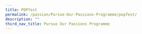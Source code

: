 ```yaml
---
title: POPfest
permalink: /passion/Pursue-Our-Passions-Programme/popfest/
description: ""
third_nav_title: Pursue Our Passions Programme
---
```


